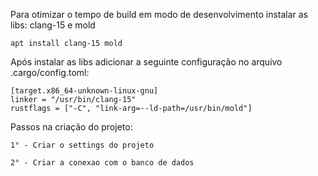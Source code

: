 Para otimizar o tempo de build em modo de desenvolvimento instalar as libs: clang-15 e mold

```
apt install clang-15 mold
```

Após instalar as libs adicionar a seguinte configuração no arquivo .cargo/config.toml:

```
[target.x86_64-unknown-linux-gnu]
linker = "/usr/bin/clang-15"
rustflags = ["-C", "link-arg=--ld-path=/usr/bin/mold"]
```

Passos na criação do projeto:

```
1° - Criar o settings do projeto
```

```
2° - Criar a conexao com o banco de dados
```
